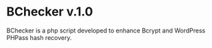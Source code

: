# BChecker v.1.0
BChecker is a php script developed to enhance Bcrypt and WordPress PHPass hash recovery.
